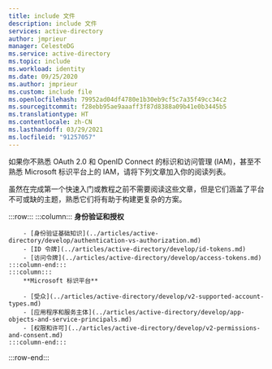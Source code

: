 ```yaml
---
title: include 文件
description: include 文件
services: active-directory
author: jmprieur
manager: CelesteDG
ms.service: active-directory
ms.topic: include
ms.workload: identity
ms.date: 09/25/2020
ms.author: jmprieur
ms.custom: include file
ms.openlocfilehash: 79952ad04df4780e1b30eb9cf5c7a35f49cc34c2
ms.sourcegitcommit: f28ebb95ae9aaaff3f87d8388a09b41e0b3445b5
ms.translationtype: HT
ms.contentlocale: zh-CN
ms.lasthandoff: 03/29/2021
ms.locfileid: "91257057"
---
```

如果你不熟悉 OAuth 2.0 和 OpenID Connect 的标识和访问管理 (IAM)，甚至不熟悉 Microsoft 标识平台上的 IAM，请将下列文章加入你的阅读列表。

虽然在完成第一个快速入门或教程之前不需要阅读这些文章，但是它们涵盖了平台不可或缺的主题，熟悉它们将有助于构建更复杂的方案。

:::row:::
    :::column:::
        **身份验证和授权**

        - [身份验证基础知识](../articles/active-directory/develop/authentication-vs-authorization.md)
        - [ID 令牌](../articles/active-directory/develop/id-tokens.md)
        - [访问令牌](../articles/active-directory/develop/access-tokens.md)
    :::column-end:::
    :::column:::
        **Microsoft 标识平台**

        - [受众](../articles/active-directory/develop/v2-supported-account-types.md)
        - [应用程序和服务主体](../articles/active-directory/develop/app-objects-and-service-principals.md)
        - [权限和许可](../articles/active-directory/develop/v2-permissions-and-consent.md)
    :::column-end:::
:::row-end:::
